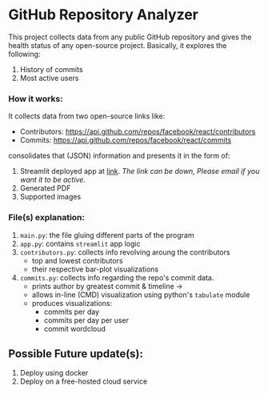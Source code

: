 # GitHub Repository Analyzer

This project collects data from any public GitHub repository and gives the health status of any open-source project. Basically, it explores the following:

1. History of commits
2. Most active users

### How it works:

It collects data from two open-source links like:

- Contributors: https://api.github.com/repos/facebook/react/contributors
- Commits: https://api.github.com/repos/facebook/react/commits

consolidates that (JSON) information and presents it in the form of:

1. Streamlit deployed app at [link](https://gh-app-repo-analyzer.streamlit.app/). *The link can be down, Please email if you want it to be active*.
2. Generated PDF
3. Supported images

### File(s) explanation:

1. `main.py`: the file gluing different parts of the program
2. `app.py`: contains `streamlit` app logic
3. `contributors.py`: collects info revolving aroung the contributors
    - top and lowest contributors
    - their respective bar-plot visualizations
4. `commits.py`: collects info regarding the repo's commit data.
    - prints author by greatest commit & timeline →
    - allows in-line (CMD) visualization using python's `tabulate` module
    - produces visualizations:
        * commits per day
        * commits per day per user
        * commit wordcloud

## Possible Future update(s):

1. Deploy using docker
2. Deploy on a free-hosted cloud service